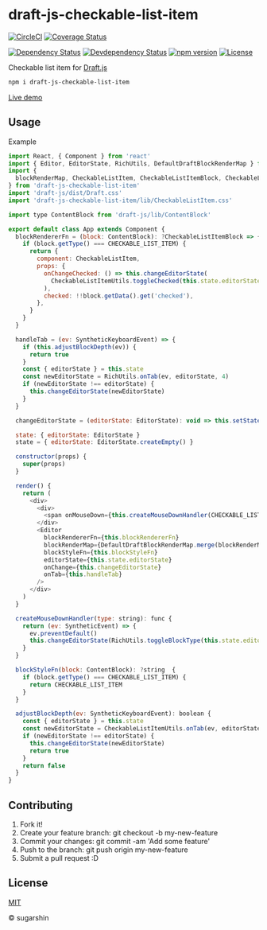 # draft-js-checkable-list-item

[![CircleCI][circleci-image]][circleci-url]
[![Coverage Status][coveralls-image]][coveralls-url]

[![Dependency Status][david-image]][david-url]
[![Devdependency Status][david-dev-image]][david-dev-url]
[![npm version][npm-image]][npm-url]
[![License][license-image]][license-url]

Checkable list item for [Draft.js](https://github.com/facebook/draft-js)

```sh
npm i draft-js-checkable-list-item
```

[Live demo](https://sugarshin.github.io/draft-js-checkable-list-item/)

## Usage

Example

```js
import React, { Component } from 'react'
import { Editor, EditorState, RichUtils, DefaultDraftBlockRenderMap } from 'draft-js'
import {
  blockRenderMap, CheckableListItem, CheckableListItemBlock, CheckableListItemUtils, CHECKABLE_LIST_ITEM
} from 'draft-js-checkable-list-item'
import 'draft-js/dist/Draft.css'
import 'draft-js-checkable-list-item/lib/CheckableListItem.css'

import type ContentBlock from 'draft-js/lib/ContentBlock'

export default class App extends Component {
  blockRendererFn = (block: ContentBlock): ?CheckableListItemBlock => {
    if (block.getType() === CHECKABLE_LIST_ITEM) {
      return {
        component: CheckableListItem,
        props: {
          onChangeChecked: () => this.changeEditorState(
            CheckableListItemUtils.toggleChecked(this.state.editorState, block)
          ),
          checked: !!block.getData().get('checked'),
        },
      }
    }
  }

  handleTab = (ev: SyntheticKeyboardEvent) => {
    if (this.adjustBlockDepth(ev)) {
      return true
    }
    const { editorState } = this.state
    const newEditorState = RichUtils.onTab(ev, editorState, 4)
    if (newEditorState !== editorState) {
      this.changeEditorState(newEditorState)
    }
  }

  changeEditorState = (editorState: EditorState): void => this.setState({ editorState })

  state: { editorState: EditorState }
  state = { editorState: EditorState.createEmpty() }

  constructor(props) {
    super(props)
  }

  render() {
    return (
      <div>
        <div>
          <span onMouseDown={this.createMouseDownHandler(CHECKABLE_LIST_ITEM)}>✔</span>
        </div>
        <Editor
          blockRendererFn={this.blockRendererFn}
          blockRenderMap={DefaultDraftBlockRenderMap.merge(blockRenderMap)}
          blockStyleFn={this.blockStyleFn}
          editorState={this.state.editorState}
          onChange={this.changeEditorState}
          onTab={this.handleTab}
        />
      </div>
    )
  }

  createMouseDownHandler(type: string): func {
    return (ev: SyntheticEvent) => {
      ev.preventDefault()
      this.changeEditorState(RichUtils.toggleBlockType(this.state.editorState, type))
    }
  }

  blockStyleFn(block: ContentBlock): ?string  {
    if (block.getType() === CHECKABLE_LIST_ITEM) {
      return CHECKABLE_LIST_ITEM
    }
  }

  adjustBlockDepth(ev: SyntheticKeyboardEvent): boolean {
    const { editorState } = this.state
    const newEditorState = CheckableListItemUtils.onTab(ev, editorState, 4)
    if (newEditorState !== editorState) {
      this.changeEditorState(newEditorState)
      return true
    }
    return false
  }
}
```

## Contributing

1. Fork it!
2. Create your feature branch: git checkout -b my-new-feature
3. Commit your changes: git commit -am 'Add some feature'
4. Push to the branch: git push origin my-new-feature
5. Submit a pull request :D

## License

[MIT][license-url]

© sugarshin

[circleci-image]: https://circleci.com/gh/sugarshin/draft-js-checkable-list-item/tree/master.svg?style=svg&circle-token=b4cb74ab6a5a470fd7a6752d755ecb271db448e5
[circleci-url]: https://circleci.com/gh/sugarshin/draft-js-checkable-list-item/tree/master
[coveralls-image]: https://coveralls.io/repos/github/sugarshin/draft-js-checkable-list-item/badge.svg?branch=master
[coveralls-url]: https://coveralls.io/github/sugarshin/draft-js-checkable-list-item?branch=master
[npm-image]: https://img.shields.io/npm/v/draft-js-checkable-list-item.svg?style=flat-square
[npm-url]: https://www.npmjs.org/package/draft-js-checkable-list-item
[david-image]: https://david-dm.org/sugarshin/draft-js-checkable-list-item.svg?style=flat-square
[david-url]: https://david-dm.org/sugarshin/draft-js-checkable-list-item
[david-dev-image]: https://david-dm.org/sugarshin/draft-js-checkable-list-item/dev-status.svg?style=flat-square
[david-dev-url]: https://david-dm.org/sugarshin/draft-js-checkable-list-item#info=devDependencies
[license-image]: https://img.shields.io/:license-mit-blue.svg?style=flat-square
[license-url]: https://sugarshin.mit-license.org/
